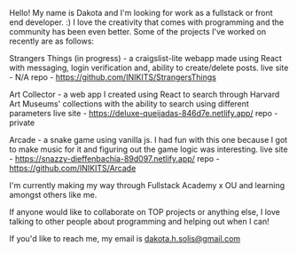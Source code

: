 <!---
INIKITS/INIKITS is a ✨ special ✨ repository because its `README.md` (this file) appears on your GitHub profile.
You can click the Preview link to take a look at your changes.
--->


Hello! My name is Dakota and I'm looking for work as a fullstack or front end developer. :)  I love the creativity that comes with programming and the community has been even better. Some of the projects I've worked on recently are as follows:

Strangers Things (in progress) - a craigslist-lite webapp made using React with messaging, login verification and, ability to create/delete posts.
live site - N/A
repo - https://github.com/INIKITS/StrangersThings

Art Collector - a web app I created using React to search through Harvard Art Museums' collections with the ability to search using different parameters
live site - https://deluxe-queijadas-846d7e.netlify.app/
repo - private

Arcade - a snake game using vanilla js. I had fun with this one because I got to make music for it and figuring out the game logic was interesting.
live site - https://snazzy-dieffenbachia-89d097.netlify.app/
repo - https://github.com/INIKITS/Arcade

I'm currently making my way through Fullstack Academy x OU and learning amongst others like me.

If anyone would like to collaborate on TOP projects or anything else, I love talking to other people about programming and helping out when I can!

If you'd like to reach me, my email is dakota.h.solis@gmail.com
